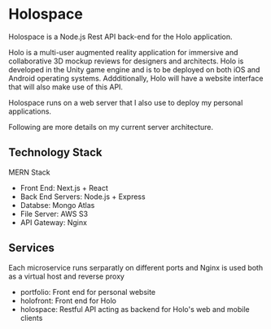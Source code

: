 # Holospace

Holospace is a Node.js Rest API back-end for the Holo application.

Holo is a multi-user augmented reality application for immersive and collaborative 3D mockup reviews for designers and architects.
Holo is developed in the Unity game engine and is to be deployed on both iOS and Android operating systems.
Addditionally, Holo will have a website interface that will also make use of this API.

Holospace runs on a web server that I also use to deploy my personal applications.

Following are more details on my current server architecture.

Technology Stack
-
MERN Stack
- Front End: Next.js + React
- Back End Servers: Node.js  + Express
- Databse: Mongo Atlas
- File Server: AWS S3
- API Gateway: Nginx

Services
- 
Each microservice runs serparatly on different ports and Nginx is used both as a virtual host and reverse proxy
- portfolio: Front end for personal website
- holofront: Front end for Holo
- holospace: Restful API acting as backend for Holo's web and mobile clients 
